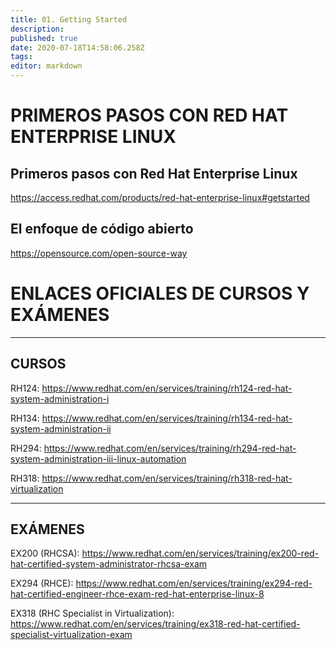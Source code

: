```yaml
---
title: 01. Getting Started
description: 
published: true
date: 2020-07-18T14:58:06.258Z
tags: 
editor: markdown
---
```


# PRIMEROS PASOS CON RED HAT ENTERPRISE LINUX

## Primeros pasos con Red Hat Enterprise Linux
https://access.redhat.com/products/red-hat-enterprise-linux#getstarted

## El enfoque de código abierto
https://opensource.com/open-source-way

# ENLACES OFICIALES DE CURSOS Y EXÁMENES

--------------
CURSOS
--------------
  RH124: https://www.redhat.com/en/services/training/rh124-red-hat-system-administration-i

  RH134: https://www.redhat.com/en/services/training/rh134-red-hat-system-administration-ii	

  RH294: https://www.redhat.com/en/services/training/rh294-red-hat-system-administration-iii-linux-automation

  RH318: https://www.redhat.com/en/services/training/rh318-red-hat-virtualization

-------------------
EXÁMENES
-------------------
  EX200 (RHCSA): https://www.redhat.com/en/services/training/ex200-red-hat-certified-system-administrator-rhcsa-exam

  EX294 (RHCE): https://www.redhat.com/en/services/training/ex294-red-hat-certified-engineer-rhce-exam-red-hat-enterprise-linux-8

  EX318 (RHC Specialist in Virtualization): https://www.redhat.com/en/services/training/ex318-red-hat-certified-specialist-virtualization-exam